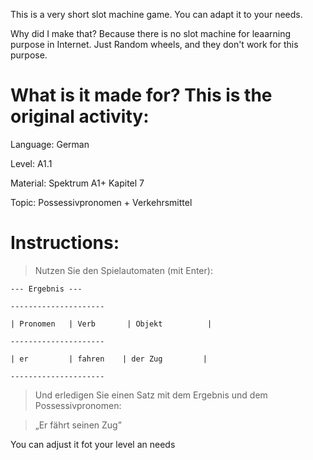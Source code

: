 This is a very short slot machine game. You can adapt it to your needs.

Why did I make that? Because there is no slot machine for leaarning purpose in Internet. Just Random wheels, and they don't work for this purpose.



# What is it made for? This is the original activity:

Language: German

Level: A1.1

Material: Spektrum A1+ Kapitel 7

Topic: Possessivpronomen + Verkehrsmittel



# Instructions:

> Nutzen Sie den Spielautomaten (mit Enter):

`--- Ergebnis ---`

`---------------------`

`| Pronomen   | Verb       | Objekt          |`

`---------------------`

`| er         | fahren    | der Zug         |`

`---------------------`

> Und erledigen Sie einen Satz mit dem Ergebnis und dem Possessivpronomen:

> „Er fährt seinen Zug”



You can adjust it fot your level an needs
